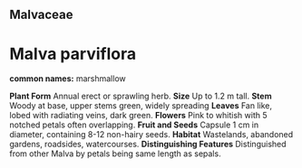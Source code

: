 ## Malvaceae
# Malva parviflora
**common names:** marshmallow

**Plant Form** Annual erect or sprawling herb. **Size** Up to 1.2 m tall. **Stem** Woody at base, upper stems green, widely spreading **Leaves** Fan like, lobed with radiating veins, dark green. **Flowers** Pink to whitish with 5 notched petals often overlapping. **Fruit and Seeds** Capsule 1 cm in diameter, containing 8-12 non-hairy seeds. **Habitat** Wastelands, abandoned gardens, roadsides, watercourses. **Distinguishing Features** Distinguished from other Malva by petals being same length as sepals.


